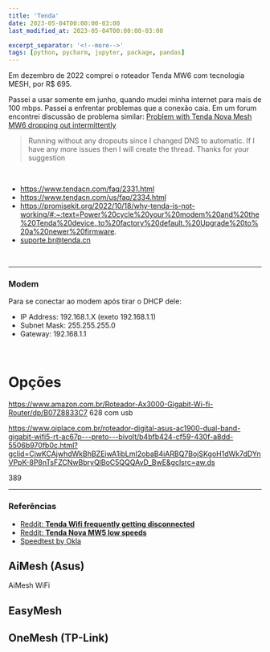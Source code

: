 ```yaml
---
title: 'Tenda'
date: 2023-05-04T00:00:00-03:00
last_modified_at: 2023-05-04T00:00:00-03:00

excerpt_separator: '<!--more-->'
tags: [python, pycharm, jupyter, package, pandas]
---
```


Em dezembro de 2022 comprei o roteador Tenda MW6 com tecnologia MESH, por R$ 695.

Passei a usar somente em junho, quando mudei minha internet para mais de 100 mbps. Passei a enfrentar problemas que a conexão caia. Em um forum encontrei discussão de problema similar: [Problem with Tenda Nova Mesh MW6 dropping out intermittently](https://www.avforums.com/threads/problem-with-tenda-nova-mesh-mw6-dropping-out-intermittently.2431911/)

> Running without any dropouts since I changed DNS to automatic.
> If I have any more issues then I will create the thread. Thanks for your suggestion

<br>

- https://www.tendacn.com/faq/2331.html
- https://www.tendacn.com/us/faq/2334.html
- https://promisekit.org/2022/10/18/why-tenda-is-not-working/#:~:text=Power%20cycle%20your%20modem%20and%20the%20Tenda%20device.,to%20factory%20default.%20Upgrade%20to%20a%20newer%20firmware.
- suporte.br@tenda.cn

<br>

---

### Modem

Para se conectar ao modem após tirar o DHCP dele:

- IP Address: 192.168.1.X (exeto 192.168.1.1)
- Subnet Mask: 255.255.255.0
- Gateway: 192.168.1.1

<br>

# Opções

https://www.amazon.com.br/Roteador-Ax3000-Gigabit-Wi-fi-Router/dp/B07Z8833C7
628
com usb

https://www.oiplace.com.br/roteador-digital-asus-ac1900-dual-band-gigabit-wifi5-rt-ac67p---preto---bivolt/b4bfb424-cf59-430f-a8dd-5506b970fb0c.html?gclid=CjwKCAjwhdWkBhBZEiwA1ibLmI2obaB4iARBQ7BojSKgoH1dWk7dDYnVPpK-8P8nTsFZCNwBbryQlBoC5QQQAvD_BwE&gclsrc=aw.ds

389

---

### Referências

- [Reddit: **Tenda Wifi frequently getting disconnected**](https://www.reddit.com/r/wifi/comments/r2nm53/tenda_wifi_frequently_getting_disconnected/)
- [Reddit: **Tenda Nova MW5 low speeds**](https://www.reddit.com/r/HomeNetworking/comments/rrzpcl/tenda_nova_mw5_low_speeds/)
- [Speedtest by Okla](https://www.speedtest.net/)

## AiMesh (Asus)

AiMesh WiFi

## EasyMesh

## OneMesh (TP-Link)
